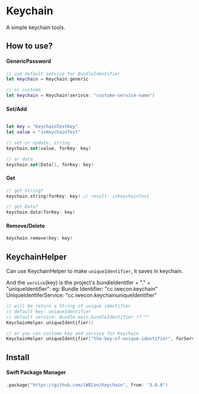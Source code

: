 # Keychain

A simple keychain tools.

## How to use?


#### GenericPassword
```swift
// use default service for BundleIdentifier
let keychain = Keychain.generic

// or custome
let keychain = Keychain(serivce: "custome-service-name")
```

#### Set/Add
```swift

let key = "KeychainTestKey"
let value = "isKeychainTest"

// set or update, string
keychain.set(value, forKey: key)

// or data
keychain.set(Data(), forKey: key)
```

#### Get
```swift
// get String?
keychain.string(forKey: key) // result: isKeychainTest

// get Data?
keychain.data(forKey: key)
```

#### Remove/Delete
```swift
keychain.remove(key: key)
```


## KeychainHelper

Can use KeychainHelper to make `uniqueIdentifier`, it saves in keychain.

And the `service`(key) is the project's bundleIdentifer + "." + "uniqueIdentifier":
eg: 
Bundle Identifier: "cc.iwecon.keychain"
UniqueIdentiferService: "cc.iwecon.keychainuniqueIdentifier" 


```swift
// will be return a String of unique identifier
// default key: uniqueIdentifier
// default service: Bundle.main.bundleIdentifier ?? ""
KeychainHelper.uniqueIdentifier()

// or you can custome key and service for Keychain
KeychainHelper.uniqueIdentifier("the-key-of-unique-identifier", forService: "com.xxxx.app.service")
```


## Install


#### Swift Package Manager
```swift
.package("https://github.com/iWECon/Keychain", from: "3.0.0")
```
